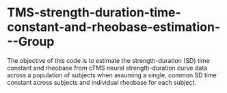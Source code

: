 # TMS-strength-duration-time-constant-and-rheobase-estimation---Group
The objective of this code is to estimate the strength-duration (SD) time constant and rheobase from cTMS neural strength-duration curve data across a population of subjects when assuming a single, common SD time  constant across subjects and individual rheobase for each subject.
